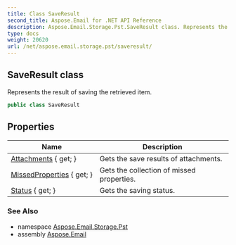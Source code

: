 ```yaml
---
title: Class SaveResult
second_title: Aspose.Email for .NET API Reference
description: Aspose.Email.Storage.Pst.SaveResult class. Represents the result of saving the retrieved item
type: docs
weight: 20620
url: /net/aspose.email.storage.pst/saveresult/
---
```

## SaveResult class

Represents the result of saving the retrieved item.

```csharp
public class SaveResult
```

## Properties

| Name | Description |
| --- | --- |
| [Attachments](../../aspose.email.storage.pst/saveresult/attachments/) { get; } | Gets the save results of attachments. |
| [MissedProperties](../../aspose.email.storage.pst/saveresult/missedproperties/) { get; } | Gets the collection of missed properties. |
| [Status](../../aspose.email.storage.pst/saveresult/status/) { get; } | Gets the saving status. |

### See Also

* namespace [Aspose.Email.Storage.Pst](../../aspose.email.storage.pst/)
* assembly [Aspose.Email](../../)


